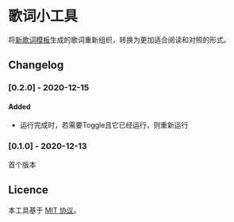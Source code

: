 # 歌词小工具
将[新歌词模板](./template.mediawiki)生成的歌词重新组织，转换为更加适合阅读和对照的形式。

## Changelog
### [0.2.0] - 2020-12-15
#### Added
- 运行完成时，若需要Toggle且它已经运行，则重新运行

### [0.1.0] - 2020-12-13
首个版本

## Licence
本工具基于 [MIT 协议](../../LICENSE)。